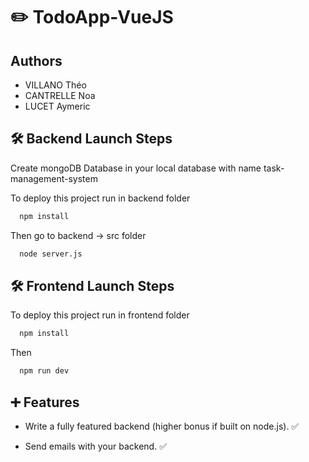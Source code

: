 
# ✏️ TodoApp-VueJS



## Authors

- VILLANO Théo
- CANTRELLE Noa
- LUCET Aymeric
## 🛠 Backend Launch Steps
Create mongoDB Database in your local database with name task-management-system

To deploy this project run in backend folder

```bash
  npm install
```

Then go to backend -> src folder 
```bash
  node server.js
```

## 🛠 Frontend Launch Steps

To deploy this project run in frontend folder

```bash
  npm install
```

Then

```bash
  npm run dev
```


## ➕ Features

- Write a fully featured backend (higher bonus if built on node.js). ✅

- Send emails with your backend. ✅

